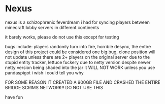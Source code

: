 # Nexus
nexus is a schizophrenic feverdream i had for syncing players between minecraft lobby servers in different continents

it barely works, please do not use this except for testing

bugs include:
players randomly turn into fire, 
horrible desync, 
the entire design of this project could be considered one big bug,
clone position will not update unless there are 2+ players on the original server due to the stupid entity tracker,
lettuce fuckery due to netty version despite newer netty version being shaded into the jar it WILL NOT WORK unless you use pandaspigot i wish i could tell you why

FOR SOME REASON IT CREATED A 900GB FILE AND CRASHED THE ENTIRE BRIDGE SCRIMS NETWORK!! DO NOT USE THIS

have fun
